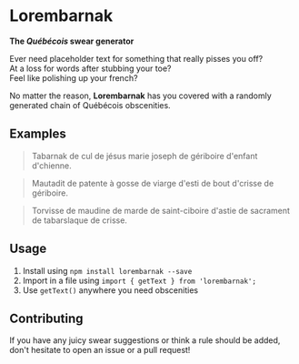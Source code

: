# Lorembarnak
**The *Québécois* swear generator**

Ever need placeholder text for something that really pisses you off?<br>
At a loss for words after stubbing your toe?<br>
Feel like polishing up your french?

No matter the reason, **Lorembarnak** has you covered with a randomly generated chain of Québécois obscenities.

## Examples
> Tabarnak de cul de jésus marie joseph de gériboire d'enfant d'chienne.

> Mautadit de patente à gosse de viarge d'esti de bout d'crisse de gériboire.

> Torvisse de maudine de marde de saint-ciboire d'astie de sacrament de tabarslaque de crisse.


## Usage
1. Install using `npm install lorembarnak --save`
2. Import in a file using `import { getText } from 'lorembarnak';`
3. Use `getText()` anywhere you need obscenities

## Contributing
If you have any juicy swear suggestions or think a rule should be added, don't hesitate to open an issue or a pull request!